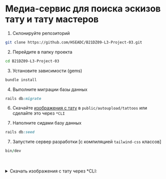 # Медиа-сервис для поиска эскизов тату и тату мастеров

1. Склонируйте репозиторий

```bash
git clone https://github.com/HSEADC/B21DZ09-L3-Project-03.git
```

2. Перейдите в папку проекта

```bash
cd B21DZ09-L3-Project-03
```

3. Установите зависимости (gems)

```bash
bundle install
```

4. Выполните миграции базы данных

```ruby
rails db:migrate
```

6. Скачайте [изображения с тату](https://disk.yandex.ru/d/t0zdYm6sBbULlg) в `public/autoupload/tattoos` или сделайте это через `*CLI`

7. Наполните сидами базу данных

```ruby
rails db:seed
```

7. Запустите сервер разработки [с компиляцией `tailwind-css` классов]

```ruby
bin/dev
```

<br/>
<br/>

<details>
<summary>Скачать изображения с тату через *CLI:</summary>

<br/>

1. Установите пакет `unzip` для `Linux`
```ruby
sudo apt-get install unzip
```

для `MacOS`
```ruby
brew install unzip
```

2. Создайте папку `autoupload` в `/public`
```bash
mkdir public/autoupload
```

3. Загрузите `.zip` архив с помощью gem `yadisk`
```bash
yadisk https://disk.yandex.ru/d/t0zdYm6sBbULlg public/autoupload
```

4. Извлеките данные из `.zip` архива в `public/autoupload`
```bash
unzip public/autoupload/tattoos.zip -d public/autoupload
```

5. Удалите `.zip` архив
```bash
rm public/autoupload/tattoos.zip
```

</details>
<br/>
